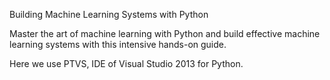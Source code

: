 Building Machine Learning Systems with Python

Master the art of machine learning with Python and build effective machine learning systems with this intensive hands-on guide.

Here we use PTVS, IDE of Visual Studio 2013 for Python.
